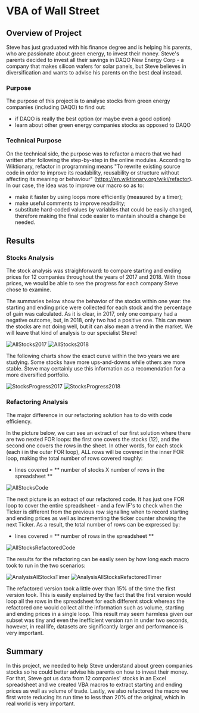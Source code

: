 # VBA of Wall Street

## Overview of Project
Steve has just graduated with his finance degree and is helping his parents, who are passionate about green energy, to invest their money. Steve's parents decided to invest all their savings in DAQO New Energy Corp - a company that makes silicon wafers for solar panels, but Steve believes in diversification and wants to advise his parents on the best deal instead. 

### Purpose
The purpose of this project is to analyse stocks from green energy companies (including DAQO) to find out:
  - if DAQO is really the best option (or maybe even a good option)
  - learn about other green energy companies stocks as opposed to DAQO

### Technical Purpose  
On the technical side, the purpose was to refactor a macro that we had written after following the step-by-step in the online modules. According to Wiktionary, refactor in programming means "To rewrite existing source code in order to improve its readability, reusability or structure without affecting its meaning or behaviour" (https://en.wiktionary.org/wiki/refactor).
In our case, the idea was to improve our macro so as to:
- make it faster by using loops more efficiently (measured by a timer);
- make useful comments to improve readbility;
- substitute hard-coded values by variables that could be easily changed, therefore making the final code easier to mantain should a change be needed.

## Results

### Stocks Analysis
The stock analysis was straighforward: to compare starting and ending prices for 12 companies throughout the years of 2017 and 2018. With those prices, we would be able to see the progress for each company Steve chose to examine.

The summaries below show the behavior of the stocks within one year: the starting and ending price were collected for each stock and the percentage of gain was calculated. As it is clear, in 2017, only one company had a negative outcome, but, in 2018, only two had a positive one. This can mean the stocks are not doing well, but it can also mean a trend in the market. We will leave that kind of analysis to our specialist Steve!

![AllStocks2017](/resources/AllStocks2017.png)
![AllStocks2018](/resources/AllStocks2018.png)

The following charts show the exact curve within the two years we are studying. Some stocks have more ups-and-downs while others are more stable. Steve may certainly use this information as a recomendation for a more diversified portfolio. 

![StocksProgress2017](/resources/StocksProgress2017.png)
![StocksProgress2018](/resources/StocksProgress2018.png)

### Refactoring Analysis
The major difference in our refactoring solution has to do with code efficiency.

In the picture below, we can see an extract of our first solution where there are two nexted FOR loops: the first one covers the stocks (12), and the second one covers the rows in the sheet. In other words, for each stock (each i in the outer FOR loop), ALL rows will be covered in the inner FOR loop, making the total number of rows covered roughly:
* lines covered = ** number of stocks X number of rows in the spreadsheet **

![AllStocksCode](/resources/AllStocksCode.png)

The next picture is an extract of our refactored code. It has just one FOR loop to cover the entire spreadsheet - and a few IF's to check when the Ticker is different from the previous row signalling when to record starting and ending prices as well as incrementing the ticker counter showing the next Ticker. As a result, the total number of rows can be expressed by:
* lines covered = ** number of rows in the spreadsheet **

![AllStocksRefactoredCode](/resources/AllStocksRefactoredCode.png)


The results for the refactoring can be easily seen by how long each macro took to run in the two scenarios:

![AnalysisAllStocksTimer](/resources/AnalysisAllStocksTimer.png)
![AnalysisAllStocksRefactoredTimer](/resources/AnalysisAllStocksRefactoredTimer.png)

The refactored version took a little over than 15% of the time the first version took. This is easily explained by the fact that the first version would loop all the rows in the spreadsheet for each different stock whereas the refactored one would collect all the information such as volume, starting and ending prices in a single loop. This result may seem harmless given our subset was tiny and even the inefficient version ran in under two seconds, however, in real life, datasets are significantly larger and performance is very important.

## Summary
In this project, we needed to help Steve understand about green companies stocks so he could better advise his parents on how to invest their money. For that, Steve got us data from 12 companies' stocks in an Excel spreadsheet and we created VBA macros to extract starting and ending prices as well as volume of trade. Lastly, we also refactored the macro we first wrote reducing its run time to less than 20% of the original, which in real world is very important.


